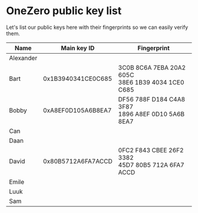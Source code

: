 # OneZero public key list #

Let's list our public keys here with their fingerprints so we can easily verify them.

| Name      | Main key ID           | Fingerprint                   |
| --------- | --------------------- | ----------------------------  |
| Alexander |                       |                               |
| Bart      | 0x1B3940341CE0C685    |  3C0B 8C6A 7EBA 20A2 605C<br> 38E6 1B39 4034 1CE0 C685 |
| Bobby     | 0xA8EF0D105A6B8EA7    |  DF56 788F D184 C4A8 3F87<br> 1896 A8EF 0D10 5A6B 8EA7 |
| Can       |                       |                               |
| Daan      |                       |                               |
| David     |0x80B5712A6FA7ACCD                    |0FC2 F843 CBEE 26F2 3382 <br> 45D7 80B5 712A 6FA7 ACCD|
| Emile     |                       |                               |
| Luuk      |                       |                               |
| Sam       |                       |                               |

